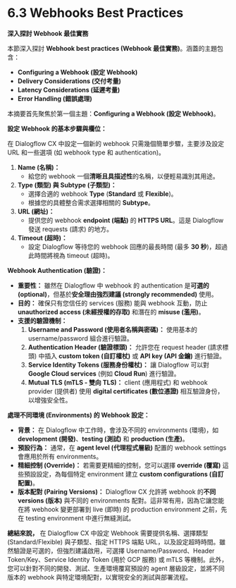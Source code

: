 # 6.3 Webhooks Best Practices

**深入探討 Webhook 最佳實務**

本節深入探討 **Webhook best practices (Webhook 最佳實務)**。涵蓋的主題包含：

- **Configuring a Webhook (設定 Webhook)**
- **Delivery Considerations (交付考量)**
- **Latency Considerations (延遲考量)**
- **Error Handling (錯誤處理)**

本摘要首先聚焦於第一個主題：**Configuring a Webhook (設定 Webhook)**。

**設定 Webhook 的基本步驟與欄位：**

在 Dialogflow CX 中設定一個新的 webhook 只需幾個簡單步驟，主要涉及設定 URL 和一些選項 (如 webhook type 和 authentication)。

1. **Name (名稱)：**
    - 給您的 webhook 一個**清晰且具描述性**的名稱，以便輕易識別其用途。
2. **Type (類型) 與 Subtype (子類型)：**
    - 選擇合適的 webhook **Type** (**Standard** 或 **Flexible**)。
    - 根據您的具體整合需求選擇相關的 **Subtype**。
3. **URL (網址)：**
    - 提供您的 webhook **endpoint (端點)** 的 **HTTPS URL**。這是 Dialogflow 發送 requests (請求) 的地方。
4. **Timeout (超時)：**
    - 設定 Dialogflow 等待您的 webhook 回應的最長時間 (最多 **30 秒**)，超過此時間將視為 timeout (超時)。

**Webhook Authentication (驗證)：**

- **重要性：** 雖然在 Dialogflow 中 webhook 的 authentication 是**可選的 (optional)**，但基於**安全理由強烈建議 (strongly recommended)** 使用。
- **目的：** 確保只有您信任的 services (服務) 能與 webhook 互動，防止 **unauthorized access (未經授權的存取)** 和潛在的 **misuse (濫用)**。
- **支援的驗證機制：**
    1. **Username and Password (使用者名稱與密碼)：** 使用基本的 username/password 組合進行驗證。
    2. **Authentication Header (驗證標頭)：** 允許您在 request header (請求標頭) 中插入 **custom token (自訂權杖)** 或 **API key (API 金鑰)** 進行驗證。
    3. **Service Identity Tokens (服務身份權杖)：** 讓 Dialogflow 可以對 **Google Cloud services** (例如 **Cloud Run**) 進行驗證。
    4. **Mutual TLS (mTLS - 雙向 TLS)：** client (應用程式) 和 webhook provider (提供者) 使用 **digital certificates (數位憑證)** 相互驗證身份，以增強安全性。

**處理不同環境 (Environments) 的 Webhook 設定：**

- **背景：** 在 Dialogflow 中工作時，會涉及不同的 environments (環境)，如 **development (開發)**、**testing (測試)** 和 **production (生產)**。
- **預設行為：** 通常，在 **agent level (代理程式層級)** 配置的 webhook settings 會應用於所有 environments。
- **精細控制 (Override)：** 若需要更精細的控制，您可以選擇 **override (覆寫)** 這些預設設定，為每個特定 environment 建立 **custom configurations (自訂配置)**。
- **版本配對 (Pairing Versions)：** Dialogflow CX 允許將 webhook 的**不同 versions (版本)** 與不同的 environments 配對。這非常有用，因為它讓您能在將 webhook 變更部署到 live (即時) 的 production environment 之前，先在 testing environment 中進行無縫測試。

**總結來說，** 在 Dialogflow CX 中設定 Webhook 需要提供名稱、選擇類型 (Standard/Flexible) 與子類型、指定 HTTPS 端點 URL，以及設定超時時間。雖然驗證是可選的，但強烈建議啟用，可選擇 Username/Password、Header Token/Key、Service Identity Token (用於 GCP 服務) 或 mTLS 等機制。此外，您可以針對不同的開發、測試、生產環境覆寫預設的 agent 層級設定，並將不同版本的 webhook 與特定環境配對，以實現安全的測試與部署流程。